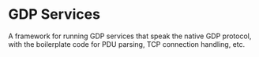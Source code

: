 # GDP Services

A framework for running GDP services that speak the native GDP protocol, with
the boilerplate code for PDU parsing, TCP connection handling, etc.
